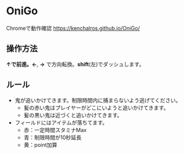# OniGo
Chromeで動作確認
https://kenchalros.github.io/OniGo/

## 操作方法
**↑**で前進。**←**, **→** で方向転換。**shift**(左)でダッシュします。

## ルール
- 鬼が追いかけてきます。制限時間内に捕まらないよう逃げてください。
  - 髪の赤い鬼はプレイヤーがどこにいようと追いかけてきます。
  - 髪の黒い鬼は近づくと追いかけてきます。
- フィールドにはアイテムが落ちてます。
  - 赤：一定時間スタミナMax
  - 青：制限時間が10秒延長
  - 黄：point加算
